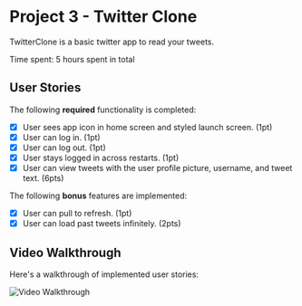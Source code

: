 # Project 3 - Twitter Clone

TwitterClone is a basic twitter app to read your tweets.

Time spent: 5 hours spent in total

## User Stories

The following **required** functionality is completed:

- [x] User sees app icon in home screen and styled launch screen. (1pt)
- [x] User can log in. (1pt)
- [x] User can log out. (1pt)
- [x] User stays logged in across restarts. (1pt)
- [x] User can view tweets with the user profile picture, username, and tweet text. (6pts)

The following **bonus** features are implemented:

- [x] User can pull to refresh. (1pt)
- [x] User can load past tweets infinitely. (2pts)

## Video Walkthrough

Here's a walkthrough of implemented user stories:

<img src='https://github.com/Akash-Ahuja/twitterClone/blob/2d7ee9d32b116de7f411116a287b946f3b64fad5/ezgif.com-video-to-gif-2.gif' title='Video Walkthrough' width='' alt='Video Walkthrough' />

